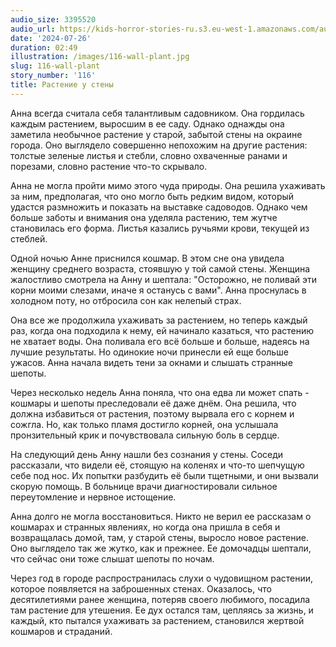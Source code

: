 ```yaml
---
audio_size: 3395520
audio_url: https://kids-horror-stories-ru.s3.eu-west-1.amazonaws.com/audio/116-wall-plant.mp3
date: '2024-07-26'
duration: 02:49
illustration: /images/116-wall-plant.jpg
slug: 116-wall-plant
story_number: '116'
title: Растение у стены
---
```


Анна всегда считала себя талантливым садовником. Она гордилась каждым растением, выросшим в ее саду. Однако однажды она заметила необычное растение у старой, забытой стены на окраине города. Оно выглядело совершенно непохожим на другие растения: толстые зеленые листья и стебли, словно охваченные ранами и порезами, словно растение что-то скрывало.

Анна не могла пройти мимо этого чуда природы. Она решила ухаживать за ним, предполагая, что оно могло быть редким видом, который удастся размножить и показать на выставке садоводов. Однако чем больше заботы и внимания она уделяла растению, тем жутче становилась его форма. Листья казались ручьями крови, текущей из стеблей.

Одной ночью Анне приснился кошмар. В этом сне она увидела женщину среднего возраста, стоявшую у той самой стены. Женщина жалостливо смотрела на Анну и шептала: "Осторожно, не поливай эти корни моими слезами, иначе я останусь с вами". Анна проснулась в холодном поту, но отбросила сон как нелепый страх.

Она все же продолжила ухаживать за растением, но теперь каждый раз, когда она подходила к нему, ей начинало казаться, что растению не хватает воды. Она поливала его всё больше и больше, надеясь на лучшие результаты. Но одинокие ночи принесли ей еще больше ужасов. Анна начала видеть тени за окнами и слышать странные шепоты.

Через несколько недель Анна поняла, что она едва ли может спать - кошмары и шепоты преследовали её даже днём. Она решила, что должна избавиться от растения, поэтому вырвала его с корнем и сожгла. Но, как только пламя достигло корней, она услышала пронзительный крик и почувствовала сильную боль в сердце. 

На следующий день Анну нашли без сознания у стены. Соседи рассказали, что видели её, стоящую на коленях и что-то шепчущую себе под нос. Их попытки разбудить её были тщетными, и они вызвали скорую помощь. В больнице врачи диагностировали сильное переутомление и нервное истощение.

Анна долго не могла восстановиться. Никто не верил ее рассказам о кошмарах и странных явлениях, но когда она пришла в себя и возвращалась домой, там, у старой стены, выросло новое растение. Оно выглядело так же жутко, как и прежнее. Ее домочадцы шептали, что сейчас они тоже слышат шепоты по ночам.

Через год в городе распространилась слухи о чудовищном растении, которое появляется на заброшенных стенах. Оказалось, что десятилетиями ранее женщина, потеряв своего любимого, посадила там растение для утешения. Ее дух остался там, цепляясь за жизнь, и каждый, кто пытался ухаживать за растением, становился жертвой кошмаров и страданий.